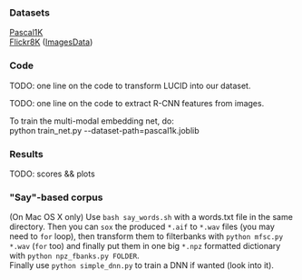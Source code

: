 ### Datasets

[Pascal1K](http://nlp.cs.illinois.edu/HockenmaierGroup/pascal-sentences/index.html)  
[Flickr8K](http://nlp.cs.illinois.edu/HockenmaierGroup/8k-pictures.html) ([ImagesData](https://illinois.edu/fb/sec/1713398))

### Code

TODO: one line on the code to transform LUCID into our dataset.

TODO: one line on the code to extract R-CNN features from images.

To train the multi-modal embedding net, do:  
        python train_net.py --dataset-path=pascal1k.joblib

### Results

TODO: scores && plots

### "Say"-based corpus

(On Mac OS X only)
Use `bash say_words.sh` with a words.txt file in the same directory. Then you
can `sox` the produced `*.aif` to `*.wav` files (you may need to `for` loop),
then transform them to filterbanks with `python mfsc.py *.wav` (`for` too) and
finally put them in one big `*.npz` formatted dictionary with
`python npz_fbanks.py FOLDER`.  
Finally use `python simple_dnn.py` to train a DNN if wanted (look into it).

